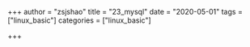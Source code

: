 +++
author = "zsjshao"
title = "23_mysql"
date = "2020-05-01"
tags = ["linux_basic"]
categories = ["linux_basic"]

+++